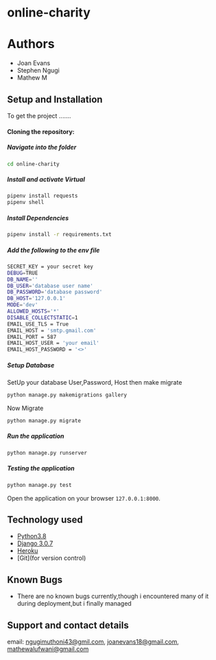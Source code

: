 # online-charity

# Authors
- Joan Evans
- Stephen Ngugi
- Mathew M

## Setup and Installation  
To get the project .......  
#### Cloning the repository:  

##### Navigate into the folder  
 ```bash 
cd online-charity
```
##### Install and activate Virtual  
 ```bash 
 pipenv install requests 
 pipenv shell
```  
##### Install Dependencies  
 ```bash 
 pipenv install -r requirements.txt 
``` 
 ##### Add the following to the env file
  ```bash
 SECRET_KEY = your secret key
 DEBUG=TRUE
 DB_NAME=''
 DB_USER='database user name'
 DB_PASSWORD='database password'
 DB_HOST='127.0.0.1'
 MODE='dev'
 ALLOWED_HOSTS='*'
 DISABLE_COLLECTSTATIC=1
 EMAIL_USE_TLS = True
 EMAIL_HOST = 'smtp.gmail.com'
 EMAIL_PORT = 587
 EMAIL_HOST_USER = 'your email'
 EMAIL_HOST_PASSWORD = '<>'
 ```
 ##### Setup Database  
  SetUp your database User,Password, Host then make migrate  
 ```bash 
 python manage.py makemigrations gallery
 ``` 
 Now Migrate  
 ```bash 
 python manage.py migrate 
```
##### Run the application  
 ```bash 
 python manage.py runserver 
```  
##### Testing the application  
 ```bash 
 python manage.py test 
```
Open the application on your browser `127.0.0.1:8000`.  
  
  
## Technology used  
  
* [Python3.8](https://www.python.org/)  
* [Django 3.0.7](https://docs.djangoproject.com/en/3.0/)  
* [Heroku](https://heroku.com)  
* [Git](for version control)

## Known Bugs  
* There are no known bugs currently,though i encountered many of it during deployment,but i finally managed 

## Support and contact details
email: ngugimuthoni43@gmil.com, joanevans18@gmail.com, mathewalufwani@gmail.com 

  
